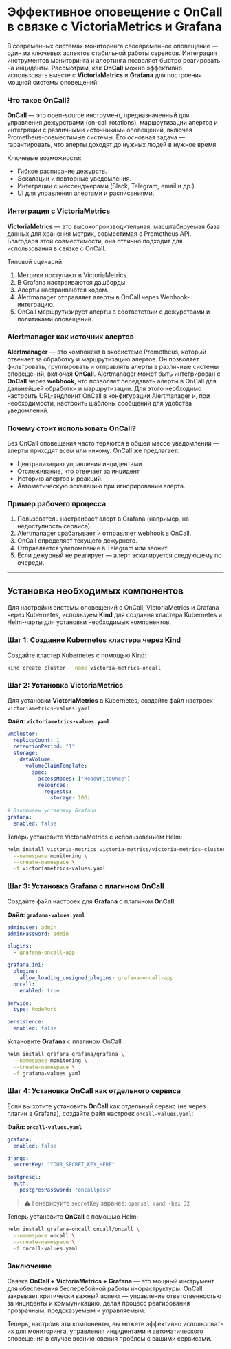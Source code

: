 # Эффективное оповещение с OnCall в связке с VictoriaMetrics и Grafana

В современных системах мониторинга своевременное оповещение — один из ключевых аспектов стабильной работы сервисов. 
Интеграция инструментов мониторинга и алертинга позволяет быстро реагировать на инциденты. 
Рассмотрим, как **OnCall** можно эффективно использовать вместе с **VictoriaMetrics** и **Grafana** для построения мощной системы оповещений.

### Что такое OnCall?

**OnCall** — это open-source инструмент, предназначенный для управления дежурствами (on-call rotations), 
маршрутизации алертов и интеграции с различными источниками оповещений, включая Prometheus-совместимые системы. 
Его основная задача — гарантировать, что алерты доходят до нужных людей в нужное время.

Ключевые возможности:
- Гибкое расписание дежурств.
- Эскалации и повторные уведомления.
- Интеграции с мессенджерами (Slack, Telegram, email и др.).
- UI для управления алертами и расписаниями.

### Интеграция с VictoriaMetrics

**VictoriaMetrics** — это высокопроизводительная, масштабируемая база данных для хранения метрик, совместимая с Prometheus API.
Благодаря этой совместимости, она отлично подходит для использования в связке с OnCall.

Типовой сценарий:
1. Метрики поступают в VictoriaMetrics.
2. В Grafana настраиваются дашборды.
3. Алерты настраиваются кодом.
3. Alertmanager отправляет алерты в OnCall через Webhook-интеграцию.
4. OnCall маршрутизирует алерты в соответствии с дежурствами и политиками оповещений.

### Alertmanager как источник алертов

**Alertmanager** — это компонент в экосистеме Prometheus, который отвечает за обработку и маршрутизацию алертов. 
Он позволяет фильтровать, группировать и отправлять алерты в различные системы оповещений, включая **OnCall**.
Alertmanager может быть интегрирован с **OnCall** через **webhook**, что позволяет передавать алерты в OnCall для дальнейшей обработки и маршрутизации. 
Для этого необходимо настроить URL-эндпоинт OnCall в конфигурации Alertmanager и,
при необходимости, настроить шаблоны сообщений для удобства уведомлений.

### Почему стоит использовать OnCall?

Без OnCall оповещения часто теряются в общей массе уведомлений — алерты приходят всем или никому. OnCall же предлагает:
- Централизацию управления инцидентами.
- Отслеживание, кто отвечает за инцидент.
- Историю алертов и реакций.
- Автоматическую эскалацию при игнорировании алерта.

### Пример рабочего процесса

1. Пользователь настраивает алерт в Grafana (например, на недоступность сервиса).
2. Alertmanager срабатывает и отправляет webhook в OnCall.
3. OnCall определяет текущего дежурного.
4. Отправляется уведомление в Telegram или звонит.
5. Если дежурный не реагирует — алерт эскалируется следующему по очереди.

---

## Установка необходимых компонентов

Для настройки системы оповещений с OnCall, VictoriaMetrics и Grafana через Kubernetes, 
используем **Kind** для создания кластера Kubernetes и Helm-чарты для установки необходимых компонентов.

### Шаг 1: Создание Kubernetes кластера через Kind

Создайте кластер Kubernetes с помощью Kind:

```bash
kind create cluster --name victoria-metrics-oncall
```

### Шаг 2: Установка VictoriaMetrics

Для установки **VictoriaMetrics** в Kubernetes, создайте файл настроек `victoriametrics-values.yaml`:

**Файл: `victoriametrics-values.yaml`**

```yaml
vmcluster:
  replicaCount: 1
  retentionPeriod: "1"
  storage:
    dataVolume:
      volumeClaimTemplate:
        spec:
          accessModes: ["ReadWriteOnce"]
          resources:
            requests:
              storage: 10Gi
          
# Отключаем установку Grafana
grafana:
  enabled: false
```

Теперь установите VictoriaMetrics с использованием Helm:

```bash
helm install victoria-metrics victoria-metrics/victoria-metrics-cluster \
  --namespace monitoring \
  --create-namespace \
  -f victoriametrics-values.yaml
```

### Шаг 3: Установка Grafana с плагином OnCall

Создайте файл настроек для **Grafana** с плагином **OnCall**:

**Файл: `grafana-values.yaml`**

```yaml
adminUser: admin
adminPassword: admin

plugins:
  - grafana-oncall-app

grafana.ini:
  plugins:
    allow_loading_unsigned_plugins: grafana-oncall-app
  oncall:
    enabled: true

service:
  type: NodePort

persistence:
  enabled: false
```

Установите **Grafana** с плагином OnCall:

```bash
helm install grafana grafana/grafana \
  --namespace monitoring \
  --create-namespace \
  -f grafana-values.yaml
```

### Шаг 4: Установка OnCall как отдельного сервиса

Если вы хотите установить **OnCall** как отдельный сервис (не через плагин в Grafana), создайте файл настроек `oncall-values.yaml`:

**Файл: `oncall-values.yaml`**

```yaml
grafana:
  enabled: false

django:
  secretKey: "YOUR_SECRET_KEY_HERE"

postgresql:
  auth:
    postgresPassword: "oncallpass"
```

> ⚠️ Генерируйте `secretKey` заранее: `openssl rand -hex 32`

Теперь установите **OnCall** с помощью Helm:

```bash
helm install grafana-oncall oncall/oncall \
  --namespace oncall \
  --create-namespace \
  -f oncall-values.yaml
```


### Заключение

Связка **OnCall + VictoriaMetrics + Grafana** — это мощный инструмент для обеспечения бесперебойной работы инфраструктуры. 
OnCall закрывает критически важный аспект — управление ответственностью за инциденты и коммуникацию,
делая процесс реагирования прозрачным, предсказуемым и управляемым.

Теперь, настроив эти компоненты, вы можете эффективно использовать их для мониторинга, 
управления инцидентами и автоматического оповещения в случае возникновения проблем с вашими сервисами.
